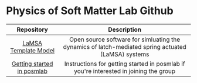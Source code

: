 # Physics of Soft Matter Lab Github

| Repository | Description | 
|:----------:|:----------:|
| [LaMSA Template Model](https://posmlab.github.io/matlab-lamsa-model/) | Open source software for simluating the dynamics of latch-mediated spring actuated (LaMSA) systems |
| [Getting started in posmlab](https://posmlab.github.io/getting-started) | Instructions for getting started in posmlab if you're interested in joining the group |
